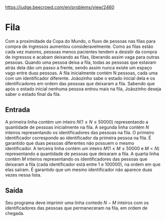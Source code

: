 https://judge.beecrowd.com/en/problems/view/2460

# Fila

Com a proximidade da Copa do Mundo, o fluxo de pessoas nas filas para compra de
ingressos aumentou consideravelmente. Como as filas estão cada vez maiores,
pessoas menos pacientes tendem a desistir da compra de ingressos e acabam
deixando as filas, liberando assim vaga para outras pessoas. Quando uma pessoa
deixa a fila, todas as pessoas que estavam atrás dela dão um passo a frente,
sendo assim nunca existe um espaço vago entre duas pessoas. A fila inicialmente
contém N pessoas, cada uma com um identificador diferente. Joãozinho sabe o
estado inicial dela e os identificadores em ordem das pessoas que deixaram a
fila. Sabendo que após o estado inicial nenhuma pessoa entrou mais na fila,
Joãozinho deseja saber o estado final da fila.

## Entrada

A primeira linha contém um inteiro $N (1 \leq N \leq 50000)$ representando a
quantidade de pessoas inicialmente na fila. A segunda linha contém $N$ inteiros
representando os identificadores das pessoas na fila. O primeiro identificador
corresponde ao identificador da primeira pessoa na fila. É garantido que duas
pessoas diferentes não possuem o mesmo identificador. A terceira linha contém um
inteiro $M (1 \leq M \leq 50000$ e $M < N)$ representando a quantidade de
pessoas que deixaram a fila. A quarta linha contém $M$ inteiros representando os
identificadores das pessoas que deixaram a fila (cada identificador está entre 1
e 100000), na ordem em que elas saíram. É garantido que um mesmo identificador
não aparece duas vezes nessa lista.

## Saída

Seu programa deve imprimir uma linha contedo $N$ − $M$ inteiros com os
identificadores das pessoas que permaneceram na fila, em ordem de chegada.
